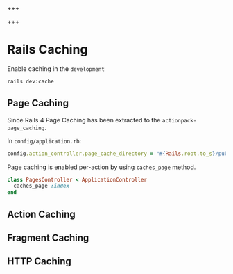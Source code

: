 
+++

+++
# Rails Caching

Enable caching in the `development`

```bash
rails dev:cache
```

## Page Caching

Since Rails 4 Page Caching has been extracted to the `actionpack-page_caching`.

In `config/application.rb`:

```ruby
config.action_controller.page_cache_directory = "#{Rails.root.to_s}/public/deploy"
```

Page caching is enabled per-action by using `caches_page` method.

```ruby
class PagesController < ApplicationController
  caches_page :index
end
```

## Action Caching

## Fragment Caching

## HTTP Caching

